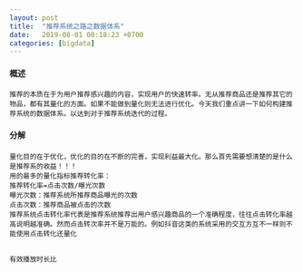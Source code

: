 ```yaml
---
layout: post
title:  "推荐系统之路之数据体系"
date:   2019-08-01 00:18:23 +0700
categories: [bigdata]
---
```


#### 概述
    推荐的本质在于为用户推荐感兴趣的内容，实现用户的快速转率。无从推荐商品还是推荐其它的物品，都有其量化的方面。如果不能做到量化则无法进行优化。今天我们重点讲一下如何构建推荐系统的数据体系。以达到对于推荐系统迭代的过程。
    

#### 分解  
    量化目的在于优化，优化的目的在不断的完善，实现利益最大化。那么首先需要想清楚的是什么是推荐系的收益！！！   
    用的最多的量化指标推荐转化率：    
    推荐转化率=点击次数/曝光次数  
    曝光次数：推荐系统所推荐商品曝光的次数  
    点击次数：推荐商品被点击的次数    
    推荐系统点击转化率代表是推荐系统推荐出用户感兴趣商品的一个准确程度，往往点击转化率越高说明越准确。然而点击转次率并不是万能的。例如抖音这类的系统采用的交互方互不一样则不能使用点击转化还量化  
    
    
    有效播放时长比  
    
    
    
    
    
    
    
    